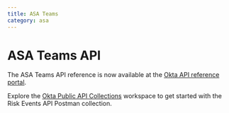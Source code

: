 ```yaml
---
title: ASA Teams
category: asa
---
```


# ASA Teams API

The ASA Teams API reference is now available at the [Okta API reference portal](https://developer.okta.com/docs/api/openapi/asa/asa/tag/teams/).

Explore the [Okta Public API Collections](https://www.postman.com/okta-eng/workspace/okta-public-api-collections/overview) workspace to get started with the Risk Events API Postman collection.

<!--
## Get started

The [Advanced Server Access (ASA) API](/docs/reference/api/asa/introduction/) is logically separate from the rest of the Okta APIs and uses a different API namespace:

`https://app.scaleft.com/v1/`

An Advanced Server Access (ASA) Team is the top-level organizational concept in ASA. Each ASA Team maps to a single app in the Okta dashboard.

All other configuration objects in Advanced Server Access are scoped to an ASA Team.

Explore the Teams API: [![Run in Postman](https://run.pstmn.io/button.svg)](https://app.getpostman.com/run-collection/acb5d434083d512bdbb3)

## Teams API operations

The Teams API has the following operations:

* [List Servers for a Team](#list-servers-for-a-team)
* [Update a Server](#update-a-server)
* [Fetch Team settings](#fetch-team-settings)
* [Update Team settings](#update-team-settings)
* [Fetch statistics for a Team](#fetch-statistics-for-a-team)


### List Servers for a Team

<ApiOperation method="GET" url="https://app.scaleft.com/v1/teams/${team_name}/servers" />
Lists all the Servers enrolled in a Team that the requesting ASA User has access to

> **Note**: Server changes may take time to propagate to this endpoint. Some results might not be immediately available.

This endpoint requires one of the following roles: `access_user`, `access_admin`, `authenticated_client`, `reporting_user`, or `server_admin`.

#### Request path parameters

| Parameter | Type        | Description   |
| --------- | ----------- | ------------- |
| `team_name`   | string | The name of your Team |


#### Request query parameters

| Parameter | Type   | Description |
| --------- | ------------- | -------- |
| `alt_names_contains`   |  string | (Optional) Include Servers that contain the value of `alt_name_contains` in their `alt_names` |
| `bastion`   |  string | (Optional) A bastion hostname |
| `canonical_name`   |  string | (Optional) A canonical name |
| `cloud_provider`   |  string | (Optional) A Cloud provider: `aws` or `gcp` |
| `count`   |  number | (Optional) The number of objects per page |
| `descending`   |  boolean | (Optional) The object order |
| `hostname`   |  string | (Optional) A hostname |
| `offset`   |  string | (Optional) The identifier used as an offset for pagination. This value is embedded in the URL of the Link header and is only used for requests that require [pagination](/docs/reference/api/asa/introduction/#pagination) support. |
| `prev`   |  boolean | (Optional) The direction of paging |
| `project_name`   |  string | (Optional) A Project name |
| `selector`   |  string | (Optional) Server selectors. Same syntax as k8s |
| `state`   |  string | (Optional) State of the Server: `ACTIVE` or `INACTIVE` |


#### Request body

This endpoint has no request body.

#### Response body
This endpoint returns a list of objects with the following fields and a `200` code on a successful call.
| Properties | Type        | Description          |
|----------|-------------|----------------------|
| `access_address`   | string | The access address of the Server |
| `alt_names`   | array | (Optional) Alternative names for the Server |
| `bastion`   | string | Specifies the bastion host that Clients automatically use when connecting to this host |
| `canonical_name`   | string | Specifies the name that Clients should use/see when connecting to this host. Overrides the name found with hostname. |
| `cloud_provider`   | string | The cloud provider of the Server, if one exists |
| `deleted_at`   | string | The time the Server was deleted from the Project |
| `hostname`   | string | The hostname of the Server |
| `id`   | string | The UUID corresponding to the Server |
| `instance_details`   | object | Information that the cloud provider provides about the Server, if one exists |
| `labels`   | object | (Optional) The labels for this server. This parameter is used by the PolicySync feature. |
| `last_seen`   | string | The last time that the Server made a request to the ASA platform |
| `managed`   | boolean | True if the Server is managed by 'sftd'. Unmanaged Servers are used in configurations where users may have a bastion, for example, that they don't want/can't connect to through 'sftd'. With an Unmanaged Server record to represent this box, ASA knows that it exists and to use it as a bastion hop. |
| `os`   | string | The particular OS of the Server, such as CentOS 6 or Debian 9.13 |
| `os_type`   | string | The OS family where the Server is running. Can be either Linux or Windows. |
| `project_name`   | string | The Project that the Server belongs to |
| `registered_at`   | string | The time that the Server was registered to the Project |
| `services`   | array | The service that Clients use to connect to the Server. Can either be `ssh` or `rdp`. |
| `sftd_version`   | string | The version of 'sftd' that the Server is running |
| `ssh_host_keys`   | array | The host keys used to authenticate the Server |
| `state`   | string | State of the Server: `ACTIVE` or `INACTIVE` |
| `team_name`   | string | The name of the Team |

#### Usage example

##### Request

```bash
curl -v -X GET \
-H "Authorization: Bearer ${jwt}" \
https://app.scaleft.com/v1/teams/${team_name}/servers
```

##### Response

```json
{
	"list": [
		{
			"access_address": null,
			"alt_names": null,
			"bastion": null,
			"canonical_name": null,
			"cloud_provider": null,
			"deleted_at": "0001-01-01T00:00:00Z",
			"hostname": "harvard",
			"id": "0a49a1cf-c747-47a0-bb14-94b1edb9f3ee",
			"instance_details": null,
			"last_seen": "0001-01-01T00:00:00Z",
			"managed": true,
			"os": "Ubuntu 16.04",
			"os_type": "linux",
			"project_name": "the-sound-and-the-fury",
			"registered_at": "0001-01-01T00:00:00Z",
			"services": [
				"ssh"
			],
			"sftd_version": "1.44.4",
			"ssh_host_keys": null,
			"state": "INACTIVE",
			"team_name": "william-faulkner"
		},
		{
			"access_address": null,
			"alt_names": null,
			"bastion": null,
			"canonical_name": null,
			"cloud_provider": null,
			"deleted_at": "0001-01-01T00:00:00Z",
			"hostname": "jefferson",
			"id": "ac68cb70-e3eb-4239-b6de-73d3878dd97b",
			"instance_details": null,
			"last_seen": "0001-01-01T00:00:00Z",
			"managed": true,
			"os": "Ubuntu 16.04",
			"os_type": "linux",
			"project_name": "the-sound-and-the-fury",
			"registered_at": "0001-01-01T00:00:00Z",
			"services": [
				"ssh"
			],
			"sftd_version": "1.44.4",
			"ssh_host_keys": null,
			"state": "INACTIVE",
			"team_name": "william-faulkner"
		}
	]
}
```
### Update a Server

<ApiOperation method="PUT" url="https://app.scaleft.com/v1/teams/${team_name}/servers/${server_id}" />
Updates a Server. This endpoint is intended for use with the PolicySync feature.

This endpoint requires one of the following roles: `access_admin`, or `server_admin`.

#### Request path parameters

| Parameter | Type        | Description   |
| --------- | ----------- | ------------- |
| `server_id`   | string | The UUID of the Server |
| `team_name`   | string | The name of your Team |


#### Request query parameters

This endpoint has no query parameters.

#### Request body


This endpoint requires an object with the following fields:
| Properties | Type        | Description          |
|----------|-------------|----------------------|
| `labels`   | object | (Optional) A map of key value pairs. These labels overwrite all labels previously supplied through the API for this server. You can only update labels from other sources using that source. If you don't supply the prefix 'api.', it is automatically prepended. |

#### Response body
This endpoint returns a `204 No Content` response on a successful call.


#### Usage example

##### Request

```bash
curl -v -X PUT \
-H "Authorization: Bearer ${jwt}" \
--data '{
	"labels": {
		"foo": "bar"
	}
}' \
https://app.scaleft.com/v1/teams/${team_name}/servers/${server_id}
```

##### Response

```json
HTTP 204 No Content
```
### Fetch Team settings

<ApiOperation method="GET" url="https://app.scaleft.com/v1/teams/${team_name}/settings" />
Fetches Team-level settings for a specific Team, such as authentication and enrollment details

This endpoint requires one of the following roles: `access_admin`, `instance_admin`, or `access_user`.

#### Request path parameters

| Parameter | Type        | Description   |
| --------- | ----------- | ------------- |
| `team_name`   | string | The name of your Team |


#### Request query parameters

This endpoint has no query parameters.

#### Request body

This endpoint has no request body.

#### Response body
This endpoint returns an object with the following fields and a `200` code on a successful call.
| Properties | Type        | Description          |
|----------|-------------|----------------------|
| `approve_device_without_interaction`   | boolean | If enabled, ASA auto-approves devices for ASA Users that are authenticated into this Team. |
| `client_session_duration`   | number | Defines the Client session duration. Values should be in hours between 1 hour 25 hours. |
| `post_device_enrollment_url`   | string | If post device enrollment is configured, this is the URL that an ASA User is directed to after enrolling a device in ASA. |
| `post_login_url`   | string | If post login is configured, this is the URL that an ASA User who hasn't recently been authenticated is directed to after being validated by their IdP. |
| `post_logout_url`   | string | If post logout is configured, this is the URL that an ASA User is redirected to after signing out. |
| `reactivate_users_via_idp`   | boolean | If a disabled or deleted ASA User is able to authenticate through the IdP, their ASA User is re-enabled. |
| `team`   | string | The name of the Team that is configured with the provided settings |
| `user_provisioning_exact_username`   | boolean | If true, ASA has ASA Users configured through SCIM to maintain the exact username that is specified. |
| `web_session_duration`   | number | Defines the duration of the web session. Configure the web session to be between 30 minutes and 25 hours. |

#### Usage example

##### Request

```bash
curl -v -X GET \
-H "Authorization: Bearer ${jwt}" \
https://app.scaleft.com/v1/teams/${team_name}/settings
```

##### Response

```json
{
	"approve_device_without_interaction": false,
	"client_session_duration": 36000,
	"post_device_enrollment_url": null,
	"post_login_url": null,
	"post_logout_url": null,
	"reactivate_users_via_idp": false,
	"team": "william-faulkner",
	"user_provisioning_exact_username": null,
	"web_session_duration": 36000
}
```
### Update Team settings

<ApiOperation method="PUT" url="https://app.scaleft.com/v1/teams/${team_name}/settings" />
Updates ream-level settings. Partial updates are permitted. URL parameters are optional **and default to unset.** To unset a previously set URL, use PUT with the `unset` parameter set to `null`.

This endpoint requires one of the following roles: `access_admin`, or `instance_admin`.

#### Request path parameters

| Parameter | Type        | Description   |
| --------- | ----------- | ------------- |
| `team_name`   | string | The name of your Team |


#### Request query parameters

This endpoint has no query parameters.

#### Request body

This endpoint requires an object with the following fields.
| Properties | Type        | Description          |
|----------|-------------|----------------------|
| `approve_device_without_interaction`   | boolean | If enabled, ASA auto-approves devices for ASA Users that are authenticated into this Team. |
| `client_session_duration`   | number | Defines the Client session duration. Values should be in hours between 1 hour 25 hours. |
| `post_device_enrollment_url`   | string | If post device enrollment is configured, this is the URL that an ASA User is directed to after enrolling a device in ASA. |
| `post_login_url`   | string | If post login is configured, this is the URL that an ASA User who hasn't recently been authenticated is directed to after being validated by their IdP. |
| `post_logout_url`   | string | If post logout is configured, this is the URL that an ASA User is redirected to after signing out. |
| `reactivate_users_via_idp`   | boolean | If a disabled or deleted ASA User is able to authenticate through the IdP, their ASA User is re-enabled. |
| `team`   | string | The name of the Team that is configured with the provided settings |
| `user_provisioning_exact_username`   | boolean | If true, ASA has ASA Users configured through SCIM to maintain the exact username that is specified. |
| `web_session_duration`   | number | Defines the duration of the web session. Configure the web session to be between 30 minutes and 25 hours. |

#### Response body
This endpoint returns a `204 No Content` response on a successful call.


#### Usage example

##### Request

```bash
curl -v -X PUT \
-H "Authorization: Bearer ${jwt}" \
--data '{
	"approve_device_without_interaction": false,
	"client_session_duration": 600,
	"post_device_enrollment_url": null,
	"post_login_url": null,
	"post_logout_url": null,
	"reactivate_users_via_idp": false,
	"team": "william-faulkner",
	"user_provisioning_exact_username": null,
	"web_session_duration": 600
}' \
https://app.scaleft.com/v1/teams/${team_name}/settings
```

##### Response

```json
HTTP 204 No Content
```
### Fetch statistics for a Team

<ApiOperation method="GET" url="https://app.scaleft.com/v1/teams/${team_name}/team_stats" />
Fetches general statistics about a Team

This endpoint requires the `access_admin` role.

#### Request path parameters

| Parameter | Type        | Description   |
| --------- | ----------- | ------------- |
| `team_name`   | string | The name of your Team |


#### Request query parameters

This endpoint has no query parameters.

#### Request body

This endpoint has no request body.

#### Response body
This endpoint returns an object with the following fields and a `200` code on a successful call.
| Properties | Type        | Description          |
|----------|-------------|----------------------|
| `num_clients`   | number | The number of Clients in a Team |
| `num_gateways`   | number | The number of Gateways in a Team |
| `num_groups`   | number | The number of ASA Groups in a Team |
| `num_human_users`   | number | The number of human ASA Users in a Team |
| `num_projects`   | number | The number of Projects in a Team |
| `num_servers`   | number | The number of Servers in a Team |
| `num_service_users`   | number | The number of service ASA Users in a Team |

#### Usage example

##### Request

```bash
curl -v -X GET \
-H "Authorization: Bearer ${jwt}" \
https://app.scaleft.com/v1/teams/${team_name}/team_stats
```

##### Response

```json
{
	"num_clients": 0,
	"num_gateways": 0,
	"num_groups": 1,
	"num_human_users": 1,
	"num_projects": 2,
	"num_servers": 1,
	"num_service_users": 0
}
```


-->